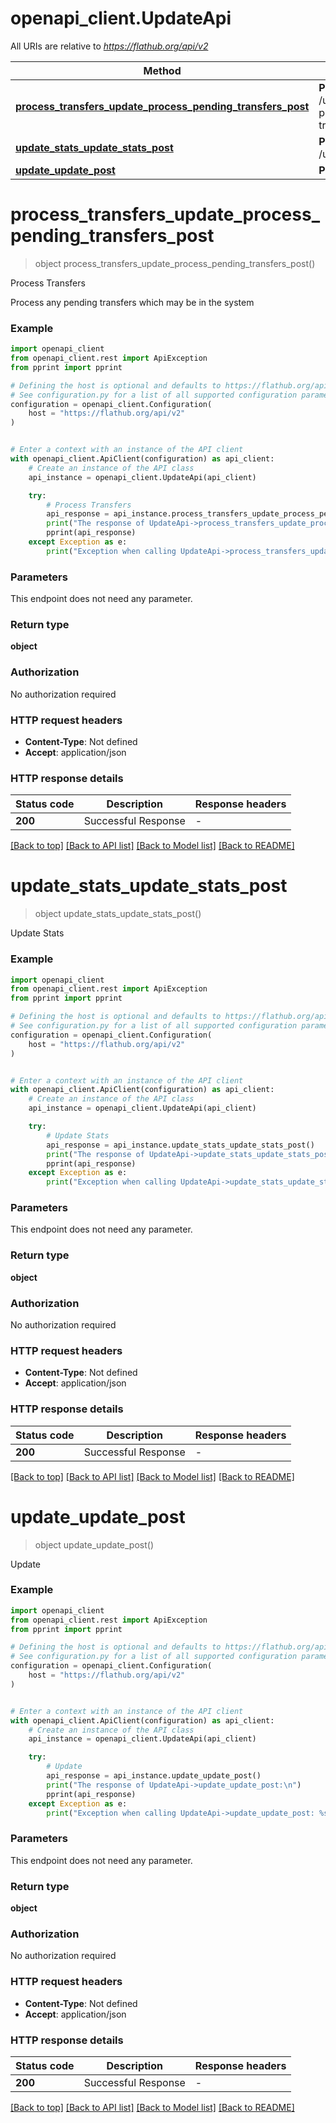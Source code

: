 # openapi_client.UpdateApi

All URIs are relative to *https://flathub.org/api/v2*

Method | HTTP request | Description
------------- | ------------- | -------------
[**process_transfers_update_process_pending_transfers_post**](UpdateApi.md#process_transfers_update_process_pending_transfers_post) | **POST** /update/process-pending-transfers | Process Transfers
[**update_stats_update_stats_post**](UpdateApi.md#update_stats_update_stats_post) | **POST** /update/stats | Update Stats
[**update_update_post**](UpdateApi.md#update_update_post) | **POST** /update | Update


# **process_transfers_update_process_pending_transfers_post**
> object process_transfers_update_process_pending_transfers_post()

Process Transfers

Process any pending transfers which may be in the system

### Example


```python
import openapi_client
from openapi_client.rest import ApiException
from pprint import pprint

# Defining the host is optional and defaults to https://flathub.org/api/v2
# See configuration.py for a list of all supported configuration parameters.
configuration = openapi_client.Configuration(
    host = "https://flathub.org/api/v2"
)


# Enter a context with an instance of the API client
with openapi_client.ApiClient(configuration) as api_client:
    # Create an instance of the API class
    api_instance = openapi_client.UpdateApi(api_client)

    try:
        # Process Transfers
        api_response = api_instance.process_transfers_update_process_pending_transfers_post()
        print("The response of UpdateApi->process_transfers_update_process_pending_transfers_post:\n")
        pprint(api_response)
    except Exception as e:
        print("Exception when calling UpdateApi->process_transfers_update_process_pending_transfers_post: %s\n" % e)
```



### Parameters

This endpoint does not need any parameter.

### Return type

**object**

### Authorization

No authorization required

### HTTP request headers

 - **Content-Type**: Not defined
 - **Accept**: application/json

### HTTP response details

| Status code | Description | Response headers |
|-------------|-------------|------------------|
**200** | Successful Response |  -  |

[[Back to top]](#) [[Back to API list]](../README.md#documentation-for-api-endpoints) [[Back to Model list]](../README.md#documentation-for-models) [[Back to README]](../README.md)

# **update_stats_update_stats_post**
> object update_stats_update_stats_post()

Update Stats

### Example


```python
import openapi_client
from openapi_client.rest import ApiException
from pprint import pprint

# Defining the host is optional and defaults to https://flathub.org/api/v2
# See configuration.py for a list of all supported configuration parameters.
configuration = openapi_client.Configuration(
    host = "https://flathub.org/api/v2"
)


# Enter a context with an instance of the API client
with openapi_client.ApiClient(configuration) as api_client:
    # Create an instance of the API class
    api_instance = openapi_client.UpdateApi(api_client)

    try:
        # Update Stats
        api_response = api_instance.update_stats_update_stats_post()
        print("The response of UpdateApi->update_stats_update_stats_post:\n")
        pprint(api_response)
    except Exception as e:
        print("Exception when calling UpdateApi->update_stats_update_stats_post: %s\n" % e)
```



### Parameters

This endpoint does not need any parameter.

### Return type

**object**

### Authorization

No authorization required

### HTTP request headers

 - **Content-Type**: Not defined
 - **Accept**: application/json

### HTTP response details

| Status code | Description | Response headers |
|-------------|-------------|------------------|
**200** | Successful Response |  -  |

[[Back to top]](#) [[Back to API list]](../README.md#documentation-for-api-endpoints) [[Back to Model list]](../README.md#documentation-for-models) [[Back to README]](../README.md)

# **update_update_post**
> object update_update_post()

Update

### Example


```python
import openapi_client
from openapi_client.rest import ApiException
from pprint import pprint

# Defining the host is optional and defaults to https://flathub.org/api/v2
# See configuration.py for a list of all supported configuration parameters.
configuration = openapi_client.Configuration(
    host = "https://flathub.org/api/v2"
)


# Enter a context with an instance of the API client
with openapi_client.ApiClient(configuration) as api_client:
    # Create an instance of the API class
    api_instance = openapi_client.UpdateApi(api_client)

    try:
        # Update
        api_response = api_instance.update_update_post()
        print("The response of UpdateApi->update_update_post:\n")
        pprint(api_response)
    except Exception as e:
        print("Exception when calling UpdateApi->update_update_post: %s\n" % e)
```



### Parameters

This endpoint does not need any parameter.

### Return type

**object**

### Authorization

No authorization required

### HTTP request headers

 - **Content-Type**: Not defined
 - **Accept**: application/json

### HTTP response details

| Status code | Description | Response headers |
|-------------|-------------|------------------|
**200** | Successful Response |  -  |

[[Back to top]](#) [[Back to API list]](../README.md#documentation-for-api-endpoints) [[Back to Model list]](../README.md#documentation-for-models) [[Back to README]](../README.md)

